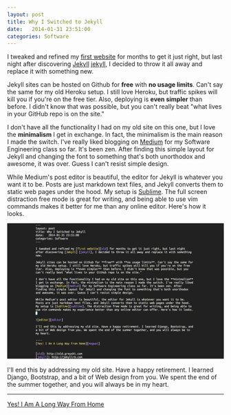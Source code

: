 ```yaml
---
layout: post
title: Why I Switched to Jekyll
date:   2014-01-31 23:51:00
categories: Software
---
```


I tweaked and refined my [first website][old] for months to get it just right, but last night after discovering [Jekyll] [jekyll], I decided to throw it all away and replace it with something new.

Jekyll sites can be hosted on Github for **free** with **no usage limits**. Can't say the same for my old Heroku setup. I still love Heroku, but traffic spikes will kill you if you're on the free tier. Also, deploying is **even simpler** than before. I didn't know that was possible, but you can't really beat "what lives in your GitHub repo is on the site."

I don't have all the functionality I had on my old site on this one, but I love the **minimalism** I get in exchange. In fact, the minimalism is the main reason I made the switch. I've really liked blogging on [Medium][medium] for my Software Engineering class so far. It's been zen. After finding this simple layout for Jekyll and changing the font to something that's both unorthodox and awesome, it was over. Guess I can't resist simple design.

While Medium's post editor is beautiful, the editor for Jekyll is whatever you want it to be. Posts are just markdown text files, and Jekyll converts them to static web pages under the hood. My setup is [Sublime][sublime]. The full screen distraction free mode is great for writing, and being able to use vim commands makes it better for me than any online editor. Here's how it looks.


![editor][editor]

I'll end this by addressing my old site. Have a happy retirement. I learned Django, Bootstrap, and a bit of Web design from you. We spent the end of the summer together, and you will always be in my heart.

----
[Yes! I Am A Long Way From Home][mogwai]


[old]: http://old.greyshi.com
[jekyll]: http://jekyllrb.com
[medium]: https://medium.com/@ashgreyshi
[sublime]: http://www.sublimetext.com/
[editor]: /assets/images/sublime_post_editing.png
[mogwai]: http://www.youtube.com/watch?v=1J3-ZOdp3g0

